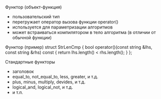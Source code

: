 Функтор (объект-функция) 
- пользовательский тип 
- перегружает оператор вызова функции operator() 
- используется для параметризации алгоритмов 
- может встраиваться компилятором в тело алгоритма (в отличии от обычной функции)

Функтор (пример) 
struct StrLenCmp { 
	bool operator()(const string &lhs, const string &rhs) const { return lhs.length() < rhs.length(); 
	} };


Стандартные функторы 
- заголовок 
- equal_to, not_equal_to, less, greater, и т.д. 
- plus, minus, multiply, devides, и т.д. 
- logical_and, logical_not, и т.д. 
- и т.п.
